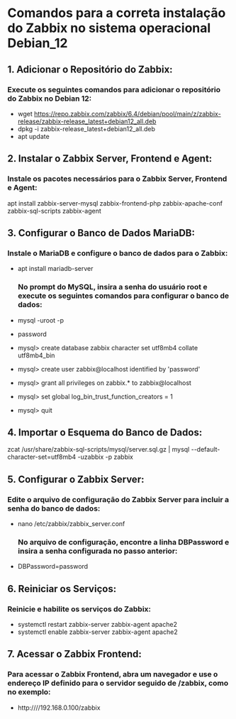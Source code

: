 # Comandos para a correta instalação do Zabbix no sistema operacional Debian_12

## 1.	Adicionar o Repositório do Zabbix:
  ### Execute os seguintes comandos para adicionar o repositório do Zabbix no Debian 12:
- wget https://repo.zabbix.com/zabbix/6.4/debian/pool/main/z/zabbix-release/zabbix-release_latest+debian12_all.deb
- dpkg -i zabbix-release_latest+debian12_all.deb
- apt update

## 2.	 Instalar o Zabbix Server, Frontend e Agent:
  ### Instale os pacotes necessários para o Zabbix Server, Frontend e Agent:
apt install zabbix-server-mysql zabbix-frontend-php zabbix-apache-conf zabbix-sql-scripts zabbix-agent

## 3. Configurar o Banco de Dados MariaDB:
  ### Instale o MariaDB e configure o banco de dados para o Zabbix:
- apt install mariadb-server
  
  ### No prompt do MySQL, insira a senha do usuário root e execute os seguintes comandos para configurar o banco de dados:
- mysql -uroot -p
- password
- mysql> create database zabbix character set utf8mb4 collate utf8mb4_bin
- mysql> create user zabbix@localhost identified by 'password'
- mysql> grant all privileges on zabbix.* to zabbix@localhost
- mysql> set global log_bin_trust_function_creators = 1
- mysql> quit

## 4.	 Importar o Esquema do Banco de Dados:
zcat /usr/share/zabbix-sql-scripts/mysql/server.sql.gz | mysql --default-character-set=utf8mb4 -uzabbix -p zabbix

## 5.	Configurar o Zabbix Server:
  ### Edite o arquivo de configuração do Zabbix Server para incluir a senha do banco de dados:
- nano /etc/zabbix/zabbix_server.conf
  
  ### No arquivo de configuração, encontre a linha DBPassword e insira a senha configurada no passo anterior:
- DBPassword=password
  
## 6.	Reiniciar os Serviços:
  ### Reinicie e habilite os serviços do Zabbix:
- systemctl restart zabbix-server zabbix-agent apache2
- systemctl enable zabbix-server zabbix-agent apache2
  
## 7.	Acessar o Zabbix Frontend:
  ### Para acessar o Zabbix Frontend, abra um navegador e use o endereço IP definido para o servidor seguido de /zabbix, como no exemplo:
- http:////192.168.0.100/zabbix
